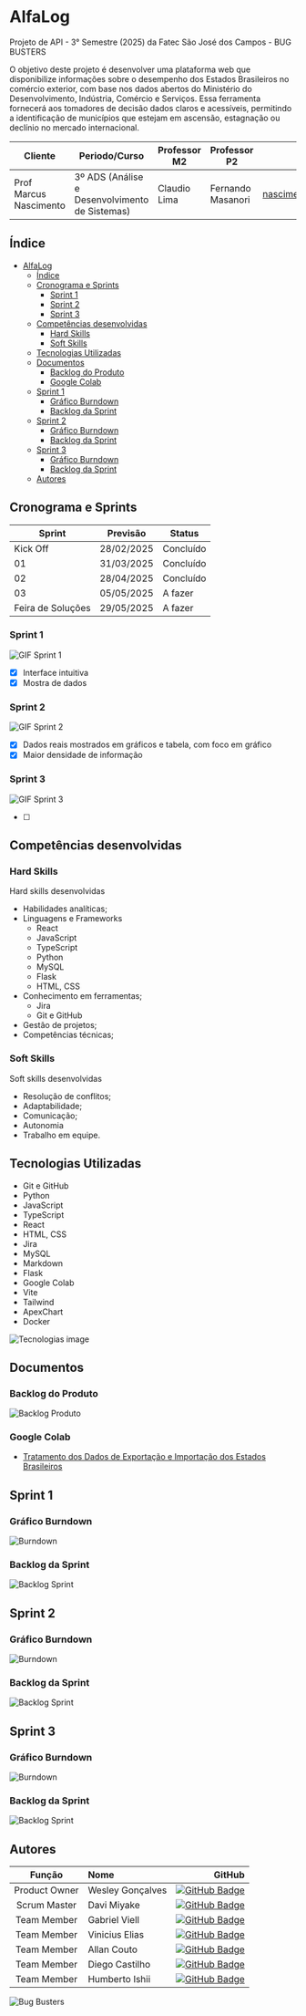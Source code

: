 # AlfaLog

Projeto de API - 3° Semestre (2025) da Fatec São José dos Campos - BUG BUSTERS

O objetivo deste projeto é desenvolver uma plataforma web que disponibilize informações sobre o
desempenho  dos  Estados  Brasileiros  no  comércio  exterior, com  base  nos  dados  abertos  do
Ministério  do  Desenvolvimento,  Indústria,  Comércio  e  Serviços.  Essa  ferramenta  fornecerá  aos
tomadores  de  decisão  dados  claros  e  acessíveis,  permitindo  a  identificação  de  municípios  que
estejam em ascensão, estagnação ou declínio no mercado internacional.

| Cliente          | Periodo/Curso                                  | Professor M2     | Professor P2     | Contato Cliente                    |
| ---------------- | ---------------------------------------------- | ---------------- | ---------------- | ---------------------------------- |
| Prof Marcus Nascimento  | 3º ADS (Análise e Desenvolvimento de Sistemas) | Claudio Lima | Fernando Masanori  | <nascimento.mv@fatec.sp.gov.br> |

## Índice

- [AlfaLog](#alfalog)
  - [Índice](#índice)
  - [Cronograma e Sprints](#cronograma-e-sprints)
    - [Sprint 1](#sprint-1)
    - [Sprint 2](#sprint-2)
    - [Sprint 3](#sprint-3)
  - [Competências desenvolvidas](#competências-desenvolvidas)
    - [Hard Skills](#hard-skills)
    - [Soft Skills](#soft-skills)
  - [Tecnologias Utilizadas](#tecnologias-utilizadas)
  - [Documentos](#documentos)
    - [Backlog do Produto](#backlog-do-produto)
    - [Google Colab](#google-colab)
  - [Sprint 1](#sprint-1-1)
    - [Gráfico Burndown](#gráfico-burndown)
    - [Backlog da Sprint](#backlog-da-sprint)
  - [Sprint 2](#sprint-2-1)
    - [Gráfico Burndown](#gráfico-burndown-1)
    - [Backlog da Sprint](#backlog-da-sprint-1)
  - [Sprint 3](#sprint-3-1)
    - [Gráfico Burndown](#gráfico-burndown-2)
    - [Backlog da Sprint](#backlog-da-sprint-2)
  - [Autores](#autores)

## Cronograma e Sprints

| Sprint            | Previsão   | Status    |
| ----------------- | ---------- | --------- |
| Kick Off          | 28/02/2025 | Concluído |
| 01                | 31/03/2025 | Concluído |
| 02                | 28/04/2025 | Concluído |
| 03                | 05/05/2025 | A fazer   |
| Feira de Soluções | 29/05/2025 | A fazer   |

### Sprint 1

![GIF Sprint 1](docs/gifs/GifSprint1.gif)

- [x] Interface intuitiva
- [x] Mostra de dados

### Sprint 2

![GIF Sprint 2](docs/gifs//GifSprint2.gif)

- [x] Dados reais mostrados em gráficos e tabela, com foco em gráfico
- [x] Maior densidade de informação

### Sprint 3

![GIF Sprint 3](docs/gifs/GifSprint3.gif)

- [ ]

## Competências desenvolvidas

### Hard Skills

Hard skills desenvolvidas

- Habilidades analíticas;
- Linguagens e Frameworks
  - React
  - JavaScript
  - TypeScript
  - Python
  - MySQL
  - Flask
  - HTML, CSS
- Conhecimento em ferramentas;
  - Jira
  - Git e GitHub
- Gestão de projetos;
- Competências técnicas;

### Soft Skills

Soft skills desenvolvidas

- Resolução de conflitos;
- Adaptabilidade;
- Comunicação;
- Autonomia
- Trabalho em equipe.

## Tecnologias Utilizadas

<!-- ![Tecnologias utilizadas](./docs/tecnologias-utilizadas.png) -->

- Git e GitHub
- Python
- JavaScript
- TypeScript
- React
- HTML, CSS
- Jira
- MySQL
- Markdown
- Flask
- Google Colab
- Vite
- Tailwind
- ApexChart
- Docker

![Tecnologias image](docs/images/tecnologias.png)


## Documentos

### Backlog do Produto

![Backlog Produto](docs/images/backlogProduto.png)

### Google Colab

- [Tratamento dos Dados de Exportação e Importação dos Estados Brasileiros](./tratamento-dados/Tratamento%20dos%20Dados%20de%20Exportação%20e%20Importação%20dos%20Estados%20Brasileiros.ipynb)

## Sprint 1

### Gráfico Burndown

![Burndown](docs/images/burndownSprint1.png)

### Backlog da Sprint

![Backlog Sprint](docs/images/backlogS1.png)

## Sprint 2

### Gráfico Burndown

![Burndown](docs/images/Burndown2.png)

### Backlog da Sprint

![Backlog Sprint](docs/images/BacklogSprint2.png)

## Sprint 3

### Gráfico Burndown

![Burndown](docs/images/Burndown3.png)

### Backlog da Sprint

![Backlog Sprint](docs/images/BacklogSprint3.png)

<!-- ## Veja Também

[Como Contribuir](./CONTRIBUTING.md) para você que quer contribuir no desenvolvimento desse projeto.

[Manual do Usuário](./docs/manual.md) para você que quer entender como utilizar o nosso site. -->

## Autores

|    Função     | Nome             |                                                                                                                                               GitHub |
| :-----------: | :--------------- | ---------------------------------------------------------------------------------------------------------------------------------------------------: |
|  Product Owner  | Wesley Gonçalves |      [![GitHub Badge](https://img.shields.io/badge/GitHub-111217?style=flat-square&logo=github&logoColor=white)](https://github.com/WesleyGoncalves) |
|  Scrum Master  | Davi Miyake      |            [![GitHub Badge](https://img.shields.io/badge/GitHub-111217?style=flat-square&logo=github&logoColor=white)](https://github.com/DaviMBDev) |
| Team Member | Gabriel Viell    | [![GitHub Badge](https://img.shields.io/badge/GitHub-111217?style=flat-square&logo=github&logoColor=white)](https://github.com/GabrielViellCastilho) |
| Team Member  | Vinicius Elias   |            [![GitHub Badge](https://img.shields.io/badge/GitHub-111217?style=flat-square&logo=github&logoColor=white)](https://github.com/ViniElias) |
|  Team Member  | Allan Couto      |           [![GitHub Badge](https://img.shields.io/badge/GitHub-111217?style=flat-square&logo=github&logoColor=white)](https://github.com/allancouto) |
|  Team Member  | Diego Castilho   |             [![GitHub Badge](https://img.shields.io/badge/GitHub-111217?style=flat-square&logo=github&logoColor=white)](https://github.com/DigoCast) |
|  Team Member  | Humberto Ishii   |        [![GitHub Badge](https://img.shields.io/badge/GitHub-111217?style=flat-square&logo=github&logoColor=white)](https://github.com/HumbertoIshii) |


![Bug Busters](docs/images/bug-busters-logo-black.jpg)
